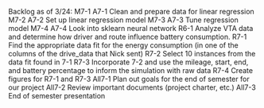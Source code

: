 Backlog as of 3/24: 
M7-1
A7-1
Clean and prepare data for linear regression
M7-2
A7-2
Set up linear regression model
M7-3
A7-3
Tune regression model
M7-4
A7-4
Look into sklearn neural network
R6-1
Analyze VTA data and determine how driver and route influence battery consumption. 
R7-1
Find the appropriate data fit for the energy consumption (in one of the columns of the drive_data that Nick sent)
R7-2
Select 10 instances from the data fit found in 7-1 
R7-3
Incorporate 7-2 and use the mileage, start, end, and battery percentage to inform the simulation with raw data
R7-4
Create figures for R7-1 and R7-3
All7-1
Plan out goals for the end of semester for our project
All7-2
Review important documents (project charter, etc.) 
All7-3
End of semester presentation


